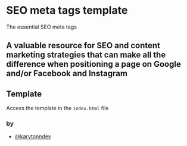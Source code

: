 # SEO meta tags template

The essential SEO meta tags

## A valuable resource for SEO and content marketing strategies that can make all the difference when positioning a page on Google and/or Facebook and Instagram


## Template

Access the template in the ```index.html``` file

### by

- [@karytonndev](https://github.com/Karytonn)
